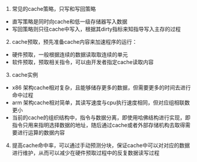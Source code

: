 1. 常见的cache策略，只写和写回策略
  - 直写策略是同时向cache和低一级存储器写入数据
  - 写回策略则只往cache中写入，根据其dirty指标来知指导写入主存的过程
2. cache预取，预先准备cache内容来加速程序的运行：
  - 硬件预取，一般根据连续的数据读取取连续的单元
  - 软件预取，预取相关指令，可以由开发者指定cache读取内容
3. cache实例
  - x86 架构cache相对复杂，且能够储存更多的数据，但需要更多的时间去进行命中过程
  - arm 架构cache相对简单，其读写速度与cpu执行速度相同，但对应组相联数更小
  - 当前的cache的组织结构中，指令与数据分离，即使用哈佛结构进行实现，即指令只用来指明选择数据的地址，随后通过cache或者外部存储机构去取得需要进行运算的数据内容
4. 提高cache命中率，可以通过手动预测分块，保证cache中可以对对应的数据进行维护，从而可以减少在硬件预取过程中的反复数据读写过程